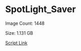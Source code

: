 # SpotLight_Saver

Image Count: 1448

Size: 1.131 GB

[Script Link](https://github.com/liuyal/Archive/blob/master/Python/Utilities/Miscellaneous/spotlight_saver.py)